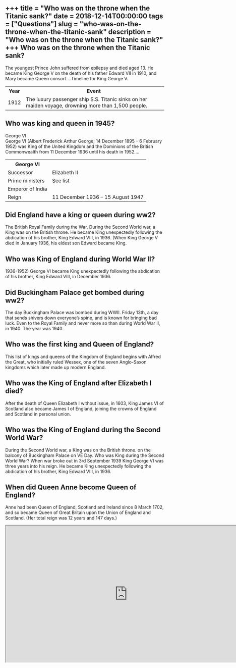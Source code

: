 +++
title = "Who was on the throne when the Titanic sank?"
date = 2018-12-14T00:00:00
tags = ["Questions"]
slug = "who-was-on-the-throne-when-the-titanic-sank"
description = "Who was on the throne when the Titanic sank?"
+++
Who was on the throne when the Titanic sank?
--------------------------------------------

The youngest Prince John suffered from epilepsy and died aged 13. He became King George V on the death of his father Edward VII in 1910, and Mary became Queen consort….Timeline for King George V.

<table><tr><th>Year</th><th>Event</th></tr><tr><td>1912</td><td>The luxury passenger ship S.S. Titanic sinks on her maiden voyage, drowning more than 1,500 people.</td></tr></table>

Who was king and queen in 1945?
-------------------------------

George VI  
George VI (Albert Frederick Arthur George; 14 December 1895 – 6 February 1952) was King of the United Kingdom and the Dominions of the British Commonwealth from 11 December 1936 until his death in 1952….

<table><tr><th>George VI</th></tr><tr><td>Successor</td><td>Elizabeth II</td></tr><tr><td>Prime ministers</td><td>See list</td></tr><tr><td>Emperor of India</td></tr><tr><td>Reign</td><td>11 December 1936 – 15 August 1947</td></tr></table>

Did England have a king or queen during ww2?
--------------------------------------------

The British Royal Family during the War. During the Second World war, a King was on the British throne. He became King unexpectedly following the abdication of his brother, King Edward VIII, in 1936. (When King George V died in January 1936, his eldest son Edward became King.

Who was King of England during World War II?
--------------------------------------------

1936-1952) George VI became King unexpectedly following the abdication of his brother, King Edward VIII, in December 1936.

Did Buckingham Palace get bombed during ww2?
--------------------------------------------

The day Buckingham Palace was bombed during WWII. Friday 13th, a day that sends shivers down everyone’s spine, and is known for bringing bad luck. Even to the Royal Family and never more so than during World War II, in 1940. The year was 1940.

Who was the first king and Queen of England?
--------------------------------------------

This list of kings and queens of the Kingdom of England begins with Alfred the Great, who initially ruled Wessex, one of the seven Anglo-Saxon kingdoms which later made up modern England.

Who was the King of England after Elizabeth I died?
---------------------------------------------------

After the death of Queen Elizabeth I without issue, in 1603, King James VI of Scotland also became James I of England, joining the crowns of England and Scotland in personal union.

Who was the King of England during the Second World War?
--------------------------------------------------------

During the Second World war, a King was on the British throne. on the balcony of Buckingham Palace on VE Day. Who was King during the Second World War? When war broke out in 3rd September 1939 King George VI was three years into his reign. He became King unexpectedly following the abdication of his brother, King Edward VIII, in 1936.

When did Queen Anne become Queen of England?
--------------------------------------------

Anne had been Queen of England, Scotland and Ireland since 8 March 1702, and so became Queen of Great Britain upon the Union of England and Scotland. (Her total reign was 12 years and 147 days.)

<iframe allow="accelerometer; autoplay; clipboard-write; encrypted-media; gyroscope; picture-in-picture" allowfullscreen="" class="__youtube_prefs__  epyt-is-override  no-lazyload" data-no-lazy="1" data-origheight="433" data-origwidth="770" data-skipgform_ajax_framebjll="" height="433" id="_ytid_92492" loading="lazy" src="https://www.youtube.com/embed/412rjcZ44Rk?enablejsapi=1&autoplay=0&cc_load_policy=0&cc_lang_pref=&iv_load_policy=1&loop=0&modestbranding=0&rel=1&fs=1&playsinline=0&autohide=2&theme=dark&color=red&controls=1&" title="YouTube player" width="770"></iframe>
